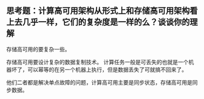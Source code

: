 
## 思考题：计算高可用架构从形式上和存储高可用架构看上去几乎一样，它们的复杂度是一样的么？谈谈你的理解

存储高可用的要复杂一些。

存储高可用要设计复杂的数据复制技术。
计算任务一般是可丢失的也就是一个机器坏了，可以幂等的在另一个机器上执行，但是数据丢失了可就搞不回来了。


他们二者都是解决单点故障的问题，计算高可用主要是同步状态，存储高可用是同步数据。


